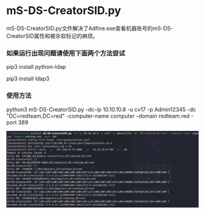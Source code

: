 # mS-DS-CreatorSID.py
mS-DS-CreatorSID.py文件解决了Adfine.exe查看机器账号的mS-DS-CreatorSID属性和被杀软标记的麻烦。
### 如果运行出现问题请使用下面两个方法尝试
pip3 install python-ldap
  
pip3 install ldap3

### 使用方法
python3 mS-DS-CreatorSID.py -dc-ip 10.10.10.8 -u cv17 -p Admin12345 -dc "DC=redteam,DC=red" -computer-name computer -domain redteam.red -port 389

![image](https://github.com/Allengot/tools/blob/main/mS-DS-CreatorSID/mS-DS-CreatorSID.png)
